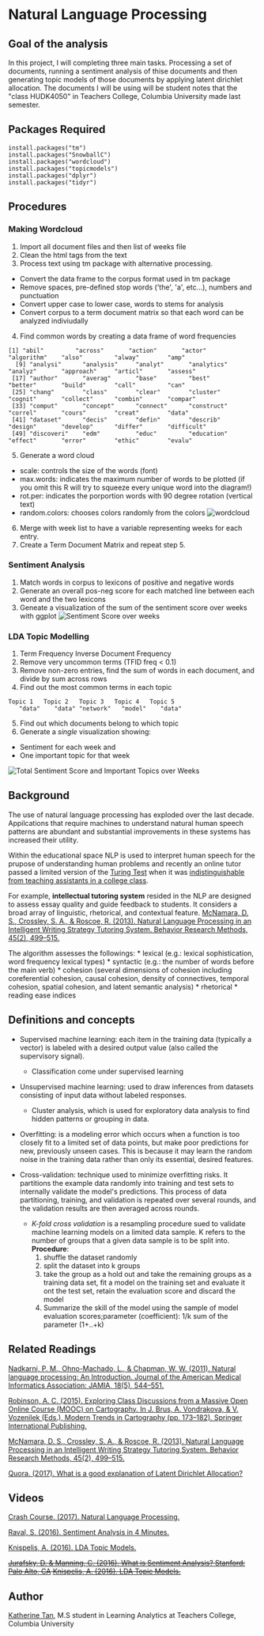 # Natural Language Processing

## Goal of the analysis

In this project, I will completing three main tasks. Processing a set of documents, running a sentiment analysis of thise documents and then generating topic models of those documents by applying latent dirichlet allocation. The documents I will be using will be student notes that the "class HUDK4050" in Teachers College, Columbia University made last semester. 

## Packages Required
```
install.packages("tm")
install.packages("SnowballC")
install.packages("wordcloud")
install.packages("topicmodels") 
install.packages("dplyr")
install.packages("tidyr")
```
## Procedures
### Making Wordcloud

1. Import all document files and then list of weeks file
2. Clean the html tags from the text
3. Process text using tm package with alternative processing.
  * Convert the data frame to the corpus format used in tm package
  * Remove spaces, pre-defined stop words ('the', 'a', etc...), numbers and punctuation
  * Convert upper case to lower case, words to stems for analysis
  * Convert corpus to a term document matrix so that each word can be analyzed indiviudally
4. Find common words by creating a data frame of word frequencies
``` 
[1] "abil"         "across"       "action"       "actor"        "algorithm"    "also"         "alway"        "amp"         
  [9] "analysi"      "analysis"     "analyt"       "analytics"    "analyz"       "approach"     "articl"       "assess"      
 [17] "author"       "averag"       "base"         "best"         "better"       "build"        "call"         "can"         
 [25] "chang"        "class"        "clear"        "cluster"      "cognit"       "collect"      "combin"       "compar"      
 [33] "comput"       "concept"      "connect"      "construct"    "correl"       "cours"        "creat"        "data"        
 [41] "dataset"      "decis"        "defin"        "describ"      "design"       "develop"      "differ"       "difficult"   
 [49] "discoveri"    "edm"          "educ"         "education"    "effect"       "error"        "ethic"        "evalu"       
 ```
5. Generate a word cloud 
  * scale: controls the size of the words (font)
  * max.words: indicates the maximum number of words to be plotted (if you omit this R will try to squeeze every unique word into the diagram!)
  * rot.per: indicates the porportion words with 90 degree rotation (vertical text)
  * random.colors: chooses colors randomly from the colors
![wordcloud](https://user-images.githubusercontent.com/46146748/63191023-8a716e00-c035-11e9-8b3e-d973acc4712e.png)

6. Merge with week list to have a variable representing weeks for each entry.
7. Create a Term Document Matrix and repeat step 5.

### Sentiment Analysis 
1. Match words in corpus to lexicons of positive and negative words
2. Generate an overall pos-neg score for each matched line between each word and the two lexicons
3. Geneate a visualization of the sum of the sentiment score over weeks with ggplot
![Sentiment Score over weeks](https://user-images.githubusercontent.com/46146748/63191455-8265fe00-c036-11e9-82a8-2196c1e89590.png)


### LDA Topic Modelling
1. Term Frequency Inverse Document Frequency
2. Remove very uncommon terms (TFID freq < 0.1)
3. Remove non-zero entries, find the sum of words in each document, and divide by sum across rows
4. Find out the most common terms in each topic 
```
Topic 1   Topic 2   Topic 3   Topic 4   Topic 5 
   "data"    "data" "network"   "model"    "data" 
```
5. Find out which documents belong to which topic
6. Generate a *single* visualization showing: 
- Sentiment for each week and 
- One important topic for that week

![Total Sentiment Score and Important Topics over Weeks](https://user-images.githubusercontent.com/46146748/63193248-fbffeb00-c03a-11e9-980e-cdf7000e0df4.png)

## Background
The use of natural language processing has exploded over the last decade. Appilcations that require machines to understand natural human speech patterns are abundant and substantial improvements in these systems has increased their utility. 

Within the educational space NLP is used to interpret human speech for the prupose of understanding human problems and recently an online tutor passed a limited version of the [Turing Test](https://en.wikipedia.org/wiki/Turing_test) when it was [indistinguishable from teaching assistants in a college class](http://www.news.gatech.edu/2017/01/09/jill-watson-round-three).

For example, **intellectual tutoring system** resided in the NLP are designed to assess essay quality and guide feedback to students. It considers a broad array of linguistic, rhetorical, and contextual feature. [McNamara, D. S., Crossley, S. A., & Roscoe, R. (2013). Natural Language Processing in an Intelligent Writing Strategy Tutoring System. Behavior Research Methods, 45(2), 499–515.](http://link.springer.com.ezproxy.cul.columbia.edu/article/10.3758/s13428-012-0258-1)

The algorithm assesses the followings:
      * lexical (e.g.: lexical sophistication, word frequency lexical types)
      * syntactic (e.g.: the number of words before the main verb)
      * cohesion (several dimensions of cohesion including coreferential cohesion, causal cohesion, density of connectives, temporal cohesion, spatial cohesion, and latent semantic analysis)
      * rhetorical
      * reading ease indices 


## Definitions and concepts
 * Supervised machine learning: each item in the training data (typically a vector) is labeled with a desired output value (also called the supervisory signal). 
    * Classification come under supervised learning

 * Unsupervised machine learning: used to draw inferences from datasets consisting of input data without labeled responses. 
    * Cluster analysis, which is used for exploratory data analysis to find hidden patterns or grouping in data.

 * Overfitting:  is a modeling error which occurs when a function is too closely fit to a limited set of data points, but make poor predictions for new, previously unseen cases. This is because it may learn the random noise in the training data rather than only its essential, desired features. 

 * Cross-validation: technique used to minimize overfitting risks. It partitions the example data randomly into training and test sets to internally validate the model's predictions. This process of data partitioning, training, and validation is repeated over several rounds, and the validation results are then averaged across rounds.
    * *K-fold cross validation* is a resampling procedure sued to validate machine learning models on a limited data sample. K refers to the number of groups that a given data sample is to be split into.
   **Procedure**: 
      1. shuffle the dataset randomly 
      2. split the dataset into k groups 
      3. take the group as a hold out and take the remaining groups as a training data set, fit a model on the training set and evaluate it ont the test set, retain the evaluation score and discard the model 
      4. Summarize the skill of the model using the sample of model evaluation scores;parameter (coefficient): 1/k sum of the parameter (1+..+k)

## Related Readings
[Nadkarni, P. M., Ohno-Machado, L., & Chapman, W. W. (2011). Natural language processing: An Introduction. Journal of the American Medical Informatics Association: JAMIA, 18(5), 544–551.](http://www.ncbi.nlm.nih.gov/pmc/articles/PMC3168328/)

[Robinson, A. C. (2015). Exploring Class Discussions from a Massive Open Online Course (MOOC) on Cartography. In J. Brus, A. Vondrakova, & V. Vozenilek (Eds.), Modern Trends in Cartography (pp. 173–182). Springer International Publishing.](http://link.springer.com.ezproxy.cul.columbia.edu/chapter/10.1007/978-3-319-07926-4_14)

[McNamara, D. S., Crossley, S. A., & Roscoe, R. (2013). Natural Language Processing in an Intelligent Writing Strategy Tutoring System. Behavior Research Methods, 45(2), 499–515.](http://link.springer.com.ezproxy.cul.columbia.edu/article/10.3758/s13428-012-0258-1)

[Quora. (2017). What is a good explanation of Latent Dirichlet Allocation?](https://www.quora.com/What-is-a-good-explanation-of-Latent-Dirichlet-Allocation)


## Videos

[Crash Course. (2017). Natural Language Processing.](https://www.youtube.com/watch?v=fOvTtapxa9c)

[Raval, S. (2016). Sentiment Analysis in 4 Minutes.](https://www.youtube.com/watch?v=AJVP96tAWxw)

[Knispelis, A. (2016). LDA Topic Models.](https://www.youtube.com/watch?v=3mHy4OSyRf0)

~~[Jurafsky, D. & Manning, C. (2016). What is Sentiment Analysis? Stanford: Palo Alto, CA](https://www.youtube.com/watch?v=sxPBv4Skj98)
[Knispelis, A. (2016). LDA Topic Models.](https://www.youtube.com/watch?v=3mHy4OSyRf0)~~ 


## Author
[Katherine Tan](www.linkedin.com/in/katherine-tan-2019), M.S student in Learning Analytics at Teachers College, Columbia University

